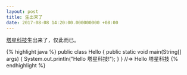 ```yaml
---
layout: post
title: 生出来了
date: 2017-08-08 14:20:00.000000000 +08:00
---
```


[塔星科技]生出来了，仅此而已。


{% highlight java %}
public class Hello {
	public static void main(String[] args) {
		System.out.println("Hello 塔星科技!");
	}
}
//=> Hello 塔星科技
{% endhighlight %}

[塔星科技]: http://www.takeseem.com